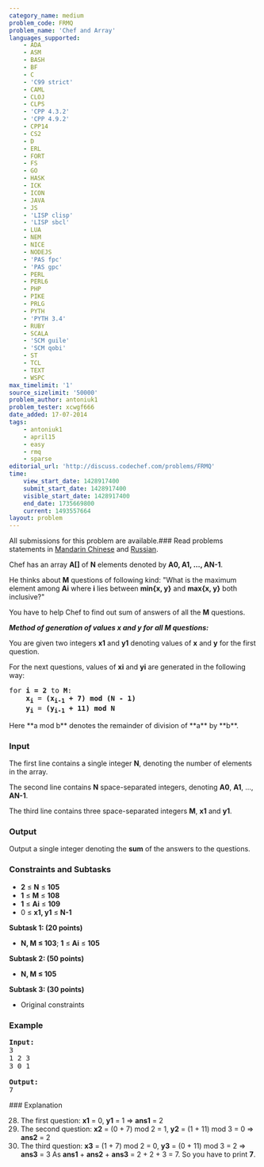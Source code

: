 ```yaml
---
category_name: medium
problem_code: FRMQ
problem_name: 'Chef and Array'
languages_supported:
    - ADA
    - ASM
    - BASH
    - BF
    - C
    - 'C99 strict'
    - CAML
    - CLOJ
    - CLPS
    - 'CPP 4.3.2'
    - 'CPP 4.9.2'
    - CPP14
    - CS2
    - D
    - ERL
    - FORT
    - FS
    - GO
    - HASK
    - ICK
    - ICON
    - JAVA
    - JS
    - 'LISP clisp'
    - 'LISP sbcl'
    - LUA
    - NEM
    - NICE
    - NODEJS
    - 'PAS fpc'
    - 'PAS gpc'
    - PERL
    - PERL6
    - PHP
    - PIKE
    - PRLG
    - PYTH
    - 'PYTH 3.4'
    - RUBY
    - SCALA
    - 'SCM guile'
    - 'SCM qobi'
    - ST
    - TCL
    - TEXT
    - WSPC
max_timelimit: '1'
source_sizelimit: '50000'
problem_author: antoniuk1
problem_tester: xcwgf666
date_added: 17-07-2014
tags:
    - antoniuk1
    - april15
    - easy
    - rmq
    - sparse
editorial_url: 'http://discuss.codechef.com/problems/FRMQ'
time:
    view_start_date: 1428917400
    submit_start_date: 1428917400
    visible_start_date: 1428917400
    end_date: 1735669800
    current: 1493557664
layout: problem
---
```

All submissions for this problem are available.###  Read problems statements in [Mandarin Chinese](http://www.codechef.com/download/translated/APRIL15/mandarin/FRMQ.pdf) and [Russian](http://www.codechef.com/download/translated/APRIL15/russian/FRMQ.pdf).

Chef has an array **A\[\]** of **N** elements denoted by **A0, A1, ..., AN-1**.

He thinks about **M** questions of following kind: "What is the maximum element among **Ai** where **i** lies between **min{x, y}** and **max{x, y}** both inclusive?"

You have to help Chef to find out sum of answers of all the **M** questions.

_**Method of generation of values **x** and **y** for all **M** questions:**_

You are given two integers **x1** and **y1** denoting values of **x** and **y** for the first question.

For the next questions, values of **xi** and **yi** are generated in the following way:

<pre>
for <b>i = 2</b> to <b>M</b>:
	<b>x<sub>i</sub></b> = <b>(x<sub>i-1</sub> + 7) mod (N - 1)</b>
	<b>y<sub>i</sub></b> = <b>(y<sub>i-1</sub> + 11) mod N</b>
</pre>Here **a mod b** denotes the remainder of division of **a** by **b**.

### Input

The first line contains a single integer **N**, denoting the number of elements in the array.

The second line contains **N** space-separated integers, denoting **A0**, **A1**, ..., **AN-1**.

The third line contains three space-separated integers **M**, **x1** and **y1**.

### Output

Output a single integer denoting the **sum** of the answers to the questions.

### Constraints and Subtasks

- **2** ≤ **N** ≤ **105**
- **1** ≤ **M** ≤ **108**
- **1** ≤ **Ai** ≤ **109**
- 0 ≤ **x1, y1** ≤ **N-1**

**Subtask 1: (20 points)**

- **N, M ≤ 103**; **1** ≤ **Ai** ≤ **105**

**Subtask 2: (50 points)**

- **N, M ≤ 105**

**Subtask 3: (30 points)**

- Original constraints

### Example

<pre><b>Input:</b>
3
1 2 3
3 0 1

<b>Output:</b>
7
</pre>### Explanation

28. The first question: **x1** = 0, **y1** = 1 => **ans1** = 2
29. The second question: **x2** = (0 + 7) mod 2 = 1, **y2** = (1 + 11) mod 3 = 0 => **ans2** = 2
30. The third question: **x3** = (1 + 7) mod 2 = 0, **y3** = (0 + 11) mod 3 = 2 => **ans3** = 3
As **ans1** + **ans2** + **ans3** = 2 + 2 + 3 = 7. So you have to print **7**.
